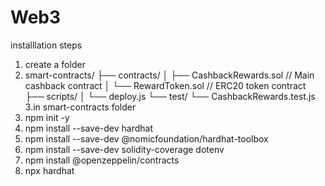 # Web3
installlation steps 
1. create a folder
2. smart-contracts/
├── contracts/
│   ├── CashbackRewards.sol    // Main cashback contract
│   └── RewardToken.sol        // ERC20 token contract
├── scripts/
│   └── deploy.js
└── test/
    └── CashbackRewards.test.js
3.in smart-contracts folder
  1. npm init -y
  2. npm install --save-dev hardhat
  3. npm install --save-dev @nomicfoundation/hardhat-toolbox
  4. npm install --save-dev solidity-coverage dotenv
  5. npm install @openzeppelin/contracts
  6. npx hardhat
